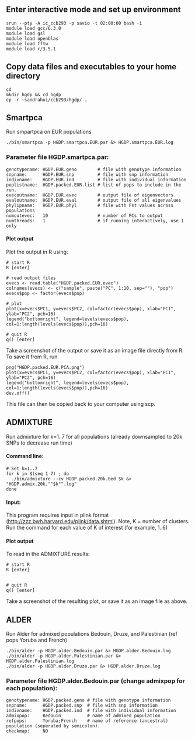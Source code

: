 ## Enter interactive mode and set up environment
```
srun --pty -A ic_ccb293 -p savio -t 02:00:00 bash -i
module load gcc/6.3.0
module load gsl
module load openblas
module load fftw
module load r/3.5.1
```

## Copy data files and executables to your home directory
```
cd
mkdir hgdp && cd hgdp
cp -r ~sandrahui/ccb293/hgdp/ .
```

## Smartpca
Run smpartpca on EUR populations
```
./bin/smartpca -p HGDP.smartpca.EUR.par &> HGDP.smartpca.EUR.log
```
### Parameter file HGDP.smartpca.par:
```
genotypename: HGDP.EUR.geno        # file with genotype information
snpname:      HGDP.EUR.snp         # file with snp information
indivname:    HGDP.EUR.ind         # file with individual information
poplistname:  HGDP.packed.EUR.list # list of pops to include in the run.
evecoutname:  HGDP.EUR.evec        # output file of eigenvectors.
evaloutname:  HGDP.EUR.eval        # output file of all eigenvalues
phylipname:   HGDP.EUR.phyl        # file with Fst values across populations
numoutevec:   10                   # number of PCs to output
numthreads:   1                    # if running interactively, use 1 only
```

#### Plot output
Plot the output in R using:
```
# start R 
R [enter]

# read output files
evecs <- read.table("HGDP.packed.EUR.evec")
colnames(evecs) <- c("sample", paste("PC", 1:10, sep=""), "pop")
evecs$pop <- factor(evecs$pop)

# plot
plot(x=evecs$PC1, y=evecs$PC2, col=factor(evecs$pop), xlab="PC1", ylab="PC2", pch=16)
legend("bottomright", legend=levels(evecs$pop), col=1:length(levels(evecs$pop)),pch=16)

# quit R
q() [enter]
```
Take a screenshot of the output or save it as an image file directly from R. To save it from R, run
```
png("HGDP.packed.EUR.PCA.png")
plot(x=evecs$PC1, y=evecs$PC2, col=factor(evecs$pop), xlab="PC1", ylab="PC2", pch=16)
legend("bottomright", legend=levels(evecs$pop), col=1:length(levels(evecs$pop)),pch=16)
dev.off()
```
This file can then be copied back to your computer using scp.


## ADMIXTURE
Run admixture for k=1..7 for all populations (already downsampled to 20k SNPs to decrease run time)
#### Command line: 
```
# Set k=1..7
for k in $(seq 1 7) ; do
  ./bin/admixture --cv HGDP.packed.20k.bed $k &> "HGDP.admix.20k.""$k"".log"
done
```
#### Input:
This program requires input in plink format (http://zzz.bwh.harvard.edu/plink/data.shtml). Note, K = number of clusters. Run the command for each value of K of interest (for example, 1..6)

#### Plot output
To read in the ADMIXTURE results:
```
# start R 
R [enter]


# quit R
q() [enter]
```
Take a screenshot of the resulting plot, or save it as an image file as above.

## ALDER
Run Alder for admixed populations Bedouin, Druze, and Palestinian (ref pops Yoruba and French)
```
./bin/alder -p HGDP.alder.Bedouin.par &> HGDP.alder.Bedouin.log
./bin/alder -p HGDP.alder.Palestinian.par &> HGDP.alder.Palestinian.log
./bin/alder -p HGDP.alder.Druze.par &> HGDP.alder.Druze.log
```
### Parameter file HGDP.alder.Bedouin.par (change admixpop for each population):
```
genotypename: HGDP.packed.geno # file with genotype information
snpname:      HGDP.packed.snp  # file with snp information
indivname:    HGDP.packed.ind  # file with individual information
admixpop:     Bedouin          # name of admixed population
refpops:      Yoruba;French    # name of reference (ancestral) population (seperated by semicolon).
checkmap:     NO
```


